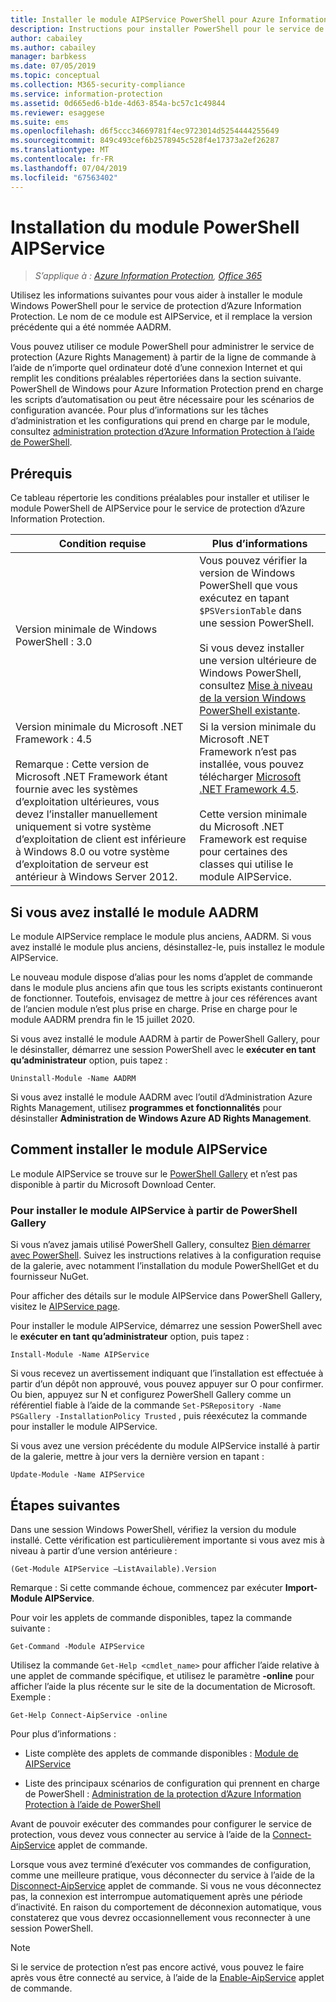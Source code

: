 ```yaml
---
title: Installer le module AIPService PowerShell pour Azure Information Protection
description: Instructions pour installer PowerShell pour le service de protection d’Azure Information Protection. Le nom de ce module est AIPService.
author: cabailey
ms.author: cabailey
manager: barbkess
ms.date: 07/05/2019
ms.topic: conceptual
ms.collection: M365-security-compliance
ms.service: information-protection
ms.assetid: 0d665ed6-b1de-4d63-854a-bc57c1c49844
ms.reviewer: esaggese
ms.suite: ems
ms.openlocfilehash: d6f5ccc34669781f4ec9723014d5254444255649
ms.sourcegitcommit: 849c493cef6b2578945c528f4e17373a2ef26287
ms.translationtype: MT
ms.contentlocale: fr-FR
ms.lasthandoff: 07/04/2019
ms.locfileid: "67563402"
---
```

# <a name="installing-the-aipservice-powershell-module"></a>Installation du module PowerShell AIPService

>*S’applique à : [Azure Information Protection](https://azure.microsoft.com/pricing/details/information-protection), [Office 365](https://download.microsoft.com/download/E/C/F/ECF42E71-4EC0-48FF-AA00-577AC14D5B5C/Azure_Information_Protection_licensing_datasheet_EN-US.pdf)*

Utilisez les informations suivantes pour vous aider à installer le module Windows PowerShell pour le service de protection d’Azure Information Protection. Le nom de ce module est AIPService, et il remplace la version précédente qui a été nommée AADRM.

Vous pouvez utiliser ce module PowerShell pour administrer le service de protection (Azure Rights Management) à partir de la ligne de commande à l’aide de n’importe quel ordinateur doté d’une connexion Internet et qui remplit les conditions préalables répertoriées dans la section suivante. PowerShell de Windows pour Azure Information Protection prend en charge les scripts d’automatisation ou peut être nécessaire pour les scénarios de configuration avancée. Pour plus d’informations sur les tâches d’administration et les configurations qui prend en charge par le module, consultez [administration protection d’Azure Information Protection à l’aide de PowerShell](administer-powershell.md).

## <a name="prerequisites"></a>Prérequis
Ce tableau répertorie les conditions préalables pour installer et utiliser le module PowerShell de AIPService pour le service de protection d’Azure Information Protection.

|Condition requise|Plus d’informations|
|---------------|--------------------|
|Version minimale de Windows PowerShell : 3.0|Vous pouvez vérifier la version de Windows PowerShell que vous exécutez en tapant `$PSVersionTable` dans une session PowerShell. <br /><br /> Si vous devez installer une version ultérieure de Windows PowerShell, consultez [Mise à niveau de la version Windows PowerShell existante](/powershell/scripting/setup/installing-windows-powershell#upgrading-existing-windows-powershell).|
|Version minimale du Microsoft .NET Framework : 4.5<br /><br />Remarque : Cette version de Microsoft .NET Framework étant fournie avec les systèmes d’exploitation ultérieures, vous devez l’installer manuellement uniquement si votre système d’exploitation de client est inférieure à Windows 8.0 ou votre système d’exploitation de serveur est antérieur à Windows Server 2012.|Si la version minimale du Microsoft .NET Framework n’est pas installée, vous pouvez télécharger [Microsoft .NET Framework 4.5](https://www.microsoft.com/download/details.aspx?id=30653).<br /><br />Cette version minimale du Microsoft .NET Framework est requise pour certaines des classes qui utilise le module AIPService.|

## <a name="if-you-have-the-aadrm-module-installed"></a>Si vous avez installé le module AADRM

Le module AIPService remplace le module plus anciens, AADRM. Si vous avez installé le module plus anciens, désinstallez-le, puis installez le module AIPService.

Le nouveau module dispose d’alias pour les noms d’applet de commande dans le module plus anciens afin que tous les scripts existants continueront de fonctionner. Toutefois, envisagez de mettre à jour ces références avant de l’ancien module n’est plus prise en charge. Prise en charge pour le module AADRM prendra fin le 15 juillet 2020.

Si vous avez installé le module AADRM à partir de PowerShell Gallery, pour le désinstaller, démarrez une session PowerShell avec le **exécuter en tant qu’administrateur** option, puis tapez :

    Uninstall-Module -Name AADRM

Si vous avez installé le module AADRM avec l’outil d’Administration Azure Rights Management, utilisez **programmes et fonctionnalités** pour désinstaller **Administration de Windows Azure AD Rights Management**.

## <a name="how-to-install-the-aipservice-module"></a>Comment installer le module AIPService

Le module AIPService se trouve sur le [PowerShell Gallery](/powershell/gallery/readme) et n’est pas disponible à partir du Microsoft Download Center. 

### <a name="to-install-the-aipservice-module-from-the-powershell-gallery"></a>Pour installer le module AIPService à partir de PowerShell Gallery

Si vous n’avez jamais utilisé PowerShell Gallery, consultez [Bien démarrer avec PowerShell](/powershell/gallery/psgallery/psgallery_gettingstarted). Suivez les instructions relatives à la configuration requise de la galerie, avec notamment l’installation du module PowerShellGet et du fournisseur NuGet.

Pour afficher des détails sur le module AIPService dans PowerShell Gallery, visitez le [AIPService page](https://www.powershellgallery.com/packages/AIPService).

Pour installer le module AIPService, démarrez une session PowerShell avec le **exécuter en tant qu’administrateur** option, puis tapez :

    Install-Module -Name AIPService

Si vous recevez un avertissement indiquant que l’installation est effectuée à partir d’un dépôt non approuvé, vous pouvez appuyer sur O pour confirmer. Ou bien, appuyez sur N et configurez PowerShell Gallery comme un référentiel fiable à l’aide de la commande `Set-PSRepository -Name PSGallery -InstallationPolicy Trusted` , puis réexécutez la commande pour installer le module AIPService.  

Si vous avez une version précédente du module AIPService installé à partir de la galerie, mettre à jour vers la dernière version en tapant :

    Update-Module -Name AIPService


## <a name="next-steps"></a>Étapes suivantes
Dans une session Windows PowerShell, vérifiez la version du module installé. Cette vérification est particulièrement importante si vous avez mis à niveau à partir d’une version antérieure :

```
(Get-Module AIPService –ListAvailable).Version
```

Remarque : Si cette commande échoue, commencez par exécuter **Import-Module AIPService**.

Pour voir les applets de commande disponibles, tapez la commande suivante :

```
Get-Command -Module AIPService
```

Utilisez la commande `Get-Help <cmdlet_name>` pour afficher l’aide relative à une applet de commande spécifique, et utilisez le paramètre **-online** pour afficher l’aide la plus récente sur le site de la documentation de Microsoft. Exemple :

```
Get-Help Connect-AipService -online
```

Pour plus d’informations :

-   Liste complète des applets de commande disponibles : [Module de AIPService](/powershell/module/aipservice/?view=azureipps#aipservice)

-   Liste des principaux scénarios de configuration qui prennent en charge de PowerShell : [Administration de la protection d’Azure Information Protection à l’aide de PowerShell](administer-powershell.md)

Avant de pouvoir exécuter des commandes pour configurer le service de protection, vous devez vous connecter au service à l’aide de la [Connect-AipService](/powershell/module/aipservice/connect-aipservice) applet de commande.

Lorsque vous avez terminé d’exécuter vos commandes de configuration, comme une meilleure pratique, vous déconnecter du service à l’aide de la [Disconnect-AipService](/powershell/module/aipservice/disconnect-aipservice) applet de commande. Si vous ne vous déconnectez pas, la connexion est interrompue automatiquement après une période d’inactivité. En raison du comportement de déconnexion automatique, vous constaterez que vous devrez occasionnellement vous reconnecter à une session PowerShell. 

> [!NOTE]
> Si le service de protection n’est pas encore activé, vous pouvez le faire après vous être connecté au service, à l’aide de la [Enable-AipService](/powershell/module/aipservice/enable-aipservice) applet de commande.

